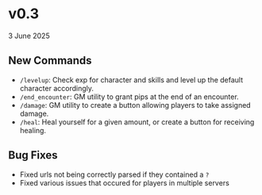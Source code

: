 # v0.3
3 June 2025

## New Commands
- `/levelup`: Check exp for character and skills and level up the default character accordingly.
- `/end_encounter`: GM utility to grant pips at the end of an encounter.
- `/damage`: GM utility to create a button allowing players to take assigned damage.
- `/heal`: Heal yourself for a given amount, or create a button for receiving healing.

## Bug Fixes
- Fixed urls not being correctly parsed if they contained a `?`
- Fixed various issues that occured for players in multiple servers
